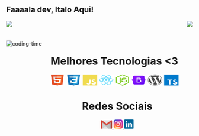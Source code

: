 ## Faaaala dev, Italo Aqui!

<div>
  
  <img  height="180em" src="https://github-readme-stats.vercel.app/api?username=ItaloBasilio&show_icons=true&theme=great-gatsby&include_all_commits=true&count_private=true"/>
  <img align="right" height="180em" src="https://github-readme-stats.vercel.app/api/top-langs/?username=ItaloBasilio&layout=compact&langs_count=16&theme=great-gatsby"/>
</div>
<br>

<div  align="center"> 
  <div style="display: inline_block"><br>
    <img align="left" height="250" alt="coding-time" src="code.gif">
    <h1 align="center">Melhores Tecnologias <3</h1>
    <img align="center" height="30" width="40" alt="html-icon" src="https://raw.githubusercontent.com/devicons/devicon/master/icons/html5/html5-original.svg">
    <img align="center" height="30" width="40" alt="css-icon" src="https://raw.githubusercontent.com/devicons/devicon/master/icons/css3/css3-original.svg">
    <img align="center" height="30" width="40" alt="js-icon"  src="https://raw.githubusercontent.com/devicons/devicon/master/icons/javascript/javascript-plain.svg">
    <img align="center" height="30" width="40" alt="react-icon" src="https://raw.githubusercontent.com/devicons/devicon/master/icons/react/react-original.svg">
    <img align="center" height="30" width="40" alt="nodejs-icon" src="https://raw.githubusercontent.com/devicons/devicon/master/icons/nodejs/nodejs-original.svg">
    <img align="center" height="30" width="40" alt="bootstrap-icon" src="https://raw.githubusercontent.com/devicons/devicon/55609aa5bd817ff167afce0d965585c92040787a/icons/bootstrap/bootstrap-original.svg">
    <img align="center" height="30" width="40" alt="wordpress" src="https://raw.githubusercontent.com/devicons/devicon/55609aa5bd817ff167afce0d965585c92040787a/icons/wordpress/wordpress-plain.svg">
    <img align="center" height="30" width="40" alt="typescript-icon" src="https://raw.githubusercontent.com/devicons/devicon/55609aa5bd817ff167afce0d965585c92040787a/icons/typescript/typescript-original.svg">
    

    
    
  
    
   </div>
    
  
  <h1 align="center">Redes Sociais</h1>
    <a href = "mailto: italobasiliodasilva@gmail.com">
      <img width="30" src="gmail.svg">
    </a>
    <a href = "https://www.instagram.com/italobasiliofficial/">
      <img width="25" src="instagram.png">
    </a>
    <a href = "https://www.linkedin.com/in/italobasilio/">
      <img width="25" src="linkedin.svg">
    </a>
</div>
  
